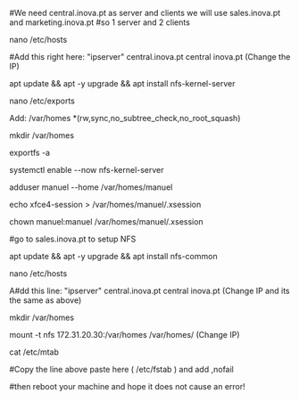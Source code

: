 #We need central.inova.pt as server and clients we will use sales.inova.pt and marketing.inova.pt
#so 1 server and 2 clients

 nano /etc/hosts

#Add this right here: "ipserver" central.inova.pt central inova.pt (Change the IP)

apt update && apt -y upgrade && apt install nfs-kernel-server

nano /etc/exports

Add: /var/homes *(rw,sync,no_subtree_check,no_root_squash)

mkdir /var/homes

exportfs -a

systemctl enable --now nfs-kernel-server

adduser manuel --home /var/homes/manuel

echo xfce4-session > /var/homes/manuel/.xsession

chown manuel:manuel /var/homes/manuel/.xsession

#go to sales.inova.pt to setup NFS

 apt update && apt -y upgrade && apt install nfs-common

nano /etc/hosts

A#dd this line: "ipserver"  central.inova.pt central inova.pt  (Change IP and its the same as above)

mkdir /var/homes

mount -t nfs 172.31.20.30:/var/homes /var/homes/  (Change IP)

cat /etc/mtab

#Copy the line above paste here ( /etc/fstab ) and add ,nofail

#then reboot your machine and hope it does not cause an error!
